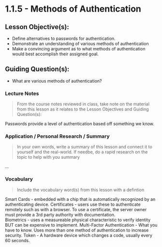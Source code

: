 # 1.1.5 - Methods of Authentication

## Lesson Objective(s):
- Define alternatives to passwords for authentication.
- Demonstrate an understanding of various methods of authentication
- Make a convincing argument as to what methods of authentication would best accomplish their
assigned goal.

## Guiding Question(s):
- What are various methods of authentication?

### Lecture Notes
> From the course notes reviewed in class, take note on the material from this lesson as it relates to the Lesson Objectives and Guiding Question(s):

Passwords provide a level of authentication based off something we know. 

### Application / Personal Research / Summary
> In your own words, write a summary of this lesson and connect it to yourself and the real-world. If needbe, do a rapid research on the topic to help with you summary

...

### Vocabulary
> Include the vocabulary word(s) from this lesson with a defintion

Smart Cards - embedded with a chip that is automatically recognized by an authenticating device. 
Certificates - users use these to authenticate remotely such as with a browser. To use a certificate, the server owner must provide a 3rd party authority with documentation.  
Biometrics - uses a measureable physical characteristic to verify identity BUT can be expensive to implement. 
Multi-Factor Authentication - What you have to know. Uses more than one method of authentication to increase security.
Token - A hardware device which changes a code, usually every 60 seconds. 
